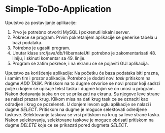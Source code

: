 # Simple-ToDo-Application

Uputstvo za postavljanje aplikacije:
1. Prvo je potrebno otvoriti MySQL i pokrenuti lokalni server.
2. Pokrece se program. Prvim pokretanjem aplikacije se generise tabela u bazi podataka.
3. Potrebno je ugasiti program.
4. Unutar klase src/java/db/HibernateUtil potrebno je zakomentarisati 48. liniju, i skinuti komentar sa 49. linije.
5. Program se zatim pokrece, i na ekranu ce se pojaviti GUI aplikacija.

Uputstvo za korišćenje aplikacije:
Na početku će baza podataka biti prazna, i samim tim i prozor aplikacije. Potrebno je dodati novi <i>task</i> pritiskom na dugme <i>ADD TASK</i>.
Pritiskom na to dugme otvorice se novi prozor koji sadrzi polje u kojem se upisuje tekst taska i dugme kojim se on unosi u program.
Nakon dodavanja taska on ce se prikazati na ekranu. Sa njegove leve strane se nalazi prazan krug. Klikom misa na dati krug task ce se oznaciti kao odradjen i krug ce pozeleneti.
U donjem levom uglu aplikacije se nalazi i dugme <i>SELECT</i>. Pritiskom na dugme je moguce selektovati odredjene taskove. Selektovanje taskova se vrsi pritiskom na krug sa leve strane taska.
Nakon selektovanja, selektovane taskove je moguce obrisati pritiskom na dugme <i>DELETE</i> koje ce se prikazati pored dugmeta <i>SELECT</i>.
